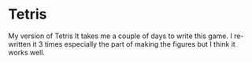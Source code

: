 # Tetris
My version of Tetris
It takes me a couple of days to write this game. I re-written it 3 times especially the part of making the figures but I think it works well.
